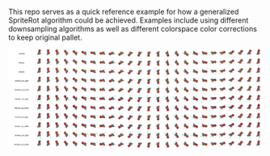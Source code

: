 This repo serves as a quick reference example for how a generalized SpriteRot algorithm could be achieved.
Examples include using different downsampling algorithms as well as different colorspace color corrections to keep original pallet.

![Image](https://github.com/tinkerer-red/SpriteRotGeneralizer/blob/master/output_images/chrono2_example_texture.png?raw=true)

